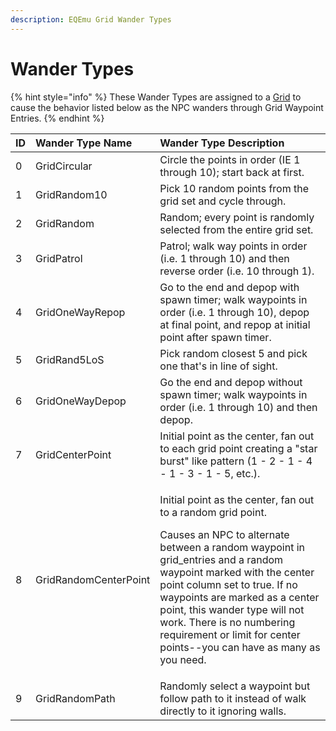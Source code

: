 ```yaml
---
description: EQEmu Grid Wander Types
---
```


# Wander Types

{% hint style="info" %}
These Wander Types are assigned to a [Grid](https://eqemu.gitbook.io/database-schema/categories/grids) to cause the behavior listed below as the NPC wanders through Grid Waypoint Entries.
{% endhint %}

<table>
  <thead>
    <tr>
      <th style="text-align:left"><b>ID</b>
      </th>
      <th style="text-align:left">Wander Type Name</th>
      <th style="text-align:left"><b>Wander Type Description</b>
      </th>
    </tr>
  </thead>
  <tbody>
    <tr>
      <td style="text-align:left">0</td>
      <td style="text-align:left">GridCircular</td>
      <td style="text-align:left">Circle the points in order (IE 1 through 10); start back at first.</td>
    </tr>
    <tr>
      <td style="text-align:left">1</td>
      <td style="text-align:left">GridRandom10</td>
      <td style="text-align:left">Pick 10 random points from the grid set and cycle through.</td>
    </tr>
    <tr>
      <td style="text-align:left">2</td>
      <td style="text-align:left">GridRandom</td>
      <td style="text-align:left">Random; every point is randomly selected from the entire grid set.</td>
    </tr>
    <tr>
      <td style="text-align:left">3</td>
      <td style="text-align:left">GridPatrol</td>
      <td style="text-align:left">Patrol; walk way points in order (i.e. 1 through 10) and then reverse
        order (i.e. 10 through 1).</td>
    </tr>
    <tr>
      <td style="text-align:left">4</td>
      <td style="text-align:left">GridOneWayRepop</td>
      <td style="text-align:left">Go to the end and depop with spawn timer; walk waypoints in order (i.e.
        1 through 10), depop at final point, and repop at initial point after spawn
        timer.</td>
    </tr>
    <tr>
      <td style="text-align:left">5</td>
      <td style="text-align:left">GridRand5LoS</td>
      <td style="text-align:left">Pick random closest 5 and pick one that&apos;s in line of sight.</td>
    </tr>
    <tr>
      <td style="text-align:left">6</td>
      <td style="text-align:left">GridOneWayDepop</td>
      <td style="text-align:left">Go the end and depop without spawn timer; walk waypoints in order (i.e.
        1 through 10) and then depop.</td>
    </tr>
    <tr>
      <td style="text-align:left">7</td>
      <td style="text-align:left">GridCenterPoint</td>
      <td style="text-align:left">Initial point as the center, fan out to each grid point creating a &quot;star
        burst&quot; like pattern (1 - 2 - 1 - 4 - 1 - 3 - 1 - 5, etc.).</td>
    </tr>
    <tr>
      <td style="text-align:left">8</td>
      <td style="text-align:left">GridRandomCenterPoint</td>
      <td style="text-align:left">
        <p>Initial point as the center, fan out to a random grid point.</p>
        <p></p>
        <p>Causes an NPC to alternate between a random waypoint in grid_entries and
          a random waypoint marked with the center point column set to true. If no
          waypoints are marked as a center point, this wander type will not work.
          There is no numbering requirement or limit for center points--you can have
          as many as you need.</p>
      </td>
    </tr>
    <tr>
      <td style="text-align:left">9</td>
      <td style="text-align:left">GridRandomPath</td>
      <td style="text-align:left">Randomly select a waypoint but follow path to it instead of walk directly
        to it ignoring walls.</td>
    </tr>
  </tbody>
</table>

